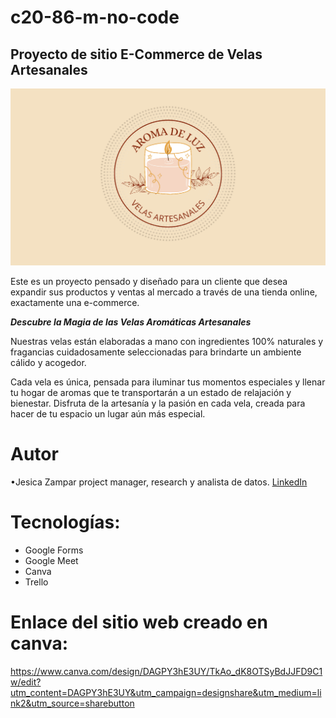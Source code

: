 # c20-86-m-no-code
## Proyecto de sitio E-Commerce de Velas Artesanales

<img src= "Aroma de Luz. Velas artesanales_20240919_114932_0000.png">


Este es un proyecto pensado y diseñado para un cliente que desea expandir sus productos y ventas al mercado a través de una tienda online, exactamente una e-commerce. 

***Descubre la Magia de las Velas Aromáticas Artesanales***

 Nuestras velas están elaboradas a mano con ingredientes 100% naturales y fragancias cuidadosamente seleccionadas para brindarte un ambiente cálido y acogedor. 
 
 Cada vela es única, pensada para iluminar tus momentos especiales y llenar tu hogar de aromas que te transportarán a un estado de relajación y bienestar. Disfruta de la artesanía y la pasión en cada vela, creada para hacer de tu espacio un lugar aún más especial.

# Autor
•Jesica Zampar 
 project manager,  research y analista de datos.
 [LinkedIn](https://www.linkedin.com/in/jesica-zampar-13z/)
 
 # Tecnologías:
- Google Forms
- Google Meet
- Canva
- Trello

# Enlace del sitio web creado en canva:
https://www.canva.com/design/DAGPY3hE3UY/TkAo_dK8OTSyBdJJFD9C1w/edit?utm_content=DAGPY3hE3UY&utm_campaign=designshare&utm_medium=link2&utm_source=sharebutton
  


 
 
 
